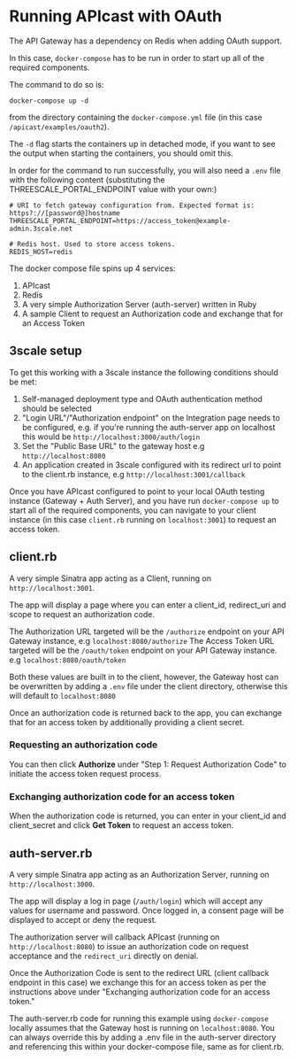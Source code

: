 Running APIcast with OAuth 
==========================

The API Gateway has a dependency on Redis when adding OAuth support. 

In this case, `docker-compose` has to be run in order to start up all of the required components. 

The command to do so is:

```shell
docker-compose up -d
```

from the directory containing the `docker-compose.yml` file (in this case `/apicast/examples/oauth2`).

The `-d` flag starts the containers up in detached mode, if you want to see the output when starting the containers, you should omit this. 

In order for the command to run successfully, you will also need a `.env` file with the following content (substituting the THREESCALE_PORTAL_ENDPOINT value with your own:)

```
# URI to fetch gateway configuration from. Expected format is: https?://[password@]hostname
THREESCALE_PORTAL_ENDPOINT=https://access_token@example-admin.3scale.net

# Redis host. Used to store access tokens.
REDIS_HOST=redis
```

The docker compose file spins up 4 services:

1. APIcast
2. Redis 
3. A very simple Authorization Server (auth-server) written in Ruby
4. A sample Client to request an Authorization code and exchange that for an Access Token

3scale setup
------------

To get this working with a 3scale instance the following conditions should be met:

1. Self-managed deployment type and OAuth authentication method should be selected
2. "Login URL"/"Authorization endpoint" on the Integration page needs to be configured, e.g. if you're running the auth-server app on localhost this would be `http://localhost:3000/auth/login`
3. Set the "Public Base URL" to the gateway host e.g `http://localhost:8080`
4. An application created in 3scale configured with its redirect url to point to the client.rb instance, e.g `http://localhost:3001/callback` 

Once you have APIcast configured to point to your local OAuth testing instance (Gateway + Auth Server), and you have run `docker-compose up` to start all of the required components, you can navigate to your client instance (in this case `client.rb` running on `localhost:3001`) to request an access token. 

client.rb
---------

A very simple Sinatra app acting as a Client, running on `http://localhost:3001`.

The app will display a page where you can enter a client_id, redirect_uri and scope to request an authorization code. 

The Authorization URL targeted will be the `/authorize` endpoint on your API Gateway instance, e.g `localhost:8080/authorize` 
The Access Token URL targeted will be the `/oauth/token` endpoint on your API Gateway instance. e.g `localhost:8080/oauth/token`

Both these values are built in to the client, however, the Gateway host can be overwritten by adding a `.env` file under the client directory, otherwise this will default to `localhost:8080`

Once an authorization code is returned back to the app, you can exchange that for an access token by additionally providing a client secret.

### Requesting an authorization code

You can then click <strong>Authorize</strong> under "Step 1: Request Authorization Code" to initiate the access token request process. 

### Exchanging authorization code for an access token

When the authorization code is returned, you can enter in your client_id and client_secret and click <strong>Get Token</strong> to request an access token. 

auth-server.rb
--------------

A very simple Sinatra app acting as an Authorization Server, running on `http://localhost:3000`. 

The app will display a log in page (`/auth/login`) which will accept any values for username and password.
Once logged in, a consent page will be displayed to accept or deny the request. 

The authorization server will callback APIcast (running on `http://localhost:8080`) to issue an authorization code on request acceptance and the `redirect_uri` directly on denial. 

Once the Authorization Code is sent to the redirect URL (client callback endpoint in this case) we exchange this for an access token as per the instructions above under "Exchanging authorization code for an access token."


The auth-server.rb code for running this example using `docker-compose` locally assumes that the Gateway host is running on `localhost:8080`. You can always override this by adding a .env file in the auth-server directory and referencing this within your docker-compose file, same as for client.rb.
